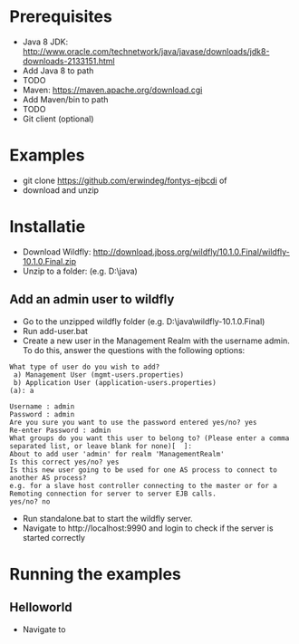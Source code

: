 # Prerequisites
* Java 8 JDK: http://www.oracle.com/technetwork/java/javase/downloads/jdk8-downloads-2133151.html
* Add Java 8 to path
* TODO
* Maven: https://maven.apache.org/download.cgi
* Add Maven/bin to path
* TODO
* Git client (optional)

# Examples
* git clone https://github.com/erwindeg/fontys-ejbcdi of
* download and unzip




# Installatie
* Download Wildfly:  http://download.jboss.org/wildfly/10.1.0.Final/wildfly-10.1.0.Final.zip
* Unzip to a folder: (e.g. D:\java)

## Add an admin user to wildfly
* Go to the unzipped wildfly folder (e.g. D:\java\wildfly-10.1.0.Final)
* Run add-user.bat
* Create a new user in the Management Realm with the username admin. To do this, answer the questions with the following options:
```
What type of user do you wish to add? 
 a) Management User (mgmt-users.properties) 
 b) Application User (application-users.properties)
(a): a

Username : admin
Password : admin
Are you sure you want to use the password entered yes/no? yes
Re-enter Password : admin
What groups do you want this user to belong to? (Please enter a comma separated list, or leave blank for none)[  ]: 
About to add user 'admin' for realm 'ManagementRealm'
Is this correct yes/no? yes
Is this new user going to be used for one AS process to connect to another AS process? 
e.g. for a slave host controller connecting to the master or for a Remoting connection for server to server EJB calls.
yes/no? no
```

* Run standalone.bat to start the wildfly server.
* Navigate to http://localhost:9990 and login to check if the server is started correctly

# Running the examples
## Helloworld
* Navigate to 
